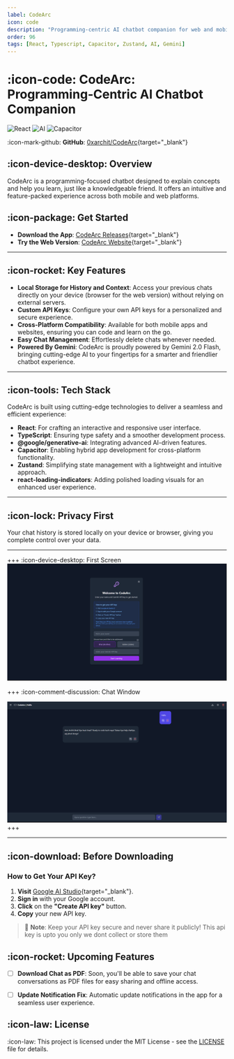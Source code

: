 ```yaml
---
label: CodeArc
icon: code
description: "Programming‑centric AI chatbot companion for web and mobile with local storage, custom API keys, and Gemini‑powered intelligence."
order: 96
tags: [React, Typescript, Capacitor, Zustand, AI, Gemini]
---
```


# :icon-code: CodeArc: Programming‑Centric AI Chatbot Companion

![React](https://img.shields.io/badge/React-TypeScript-blue) ![AI](https://img.shields.io/badge/AI-Gemini-orange) ![Capacitor](https://img.shields.io/badge/Capacitor-Mobile-purple)

:icon-mark-github: **GitHub**: [0xarchit/CodeArc](https://github.com/0xarchit/CodeArc){target="_blank"}

## :icon-device-desktop: Overview

CodeArc is a programming-focused chatbot designed to explain concepts and help you learn, just like a knowledgeable friend. It offers an intuitive and feature-packed experience across both mobile and web platforms.

## :icon-package: Get Started
- **Download the App**: [CodeArc Releases](https://github.com/0xarchit/codearc/releases){target="_blank"}
- **Try the Web Version**: [CodeArc Website](https://codearc.pages.dev){target="_blank"}
---

## :icon-rocket: Key Features
- **Local Storage for History and Context**: Access your previous chats directly on your device (browser for the web version) without relying on external servers.
- **Custom API Keys**: Configure your own API keys for a personalized and secure experience.
- **Cross-Platform Compatibility**: Available for both mobile apps and websites, ensuring you can code and learn on the go.
- **Easy Chat Management**: Effortlessly delete chats whenever needed.
- **Powered By Gemini**: CodeArc is proudly powered by Gemini 2.0 Flash, bringing cutting-edge AI to your fingertips for a smarter and friendlier chatbot experience.

---

## :icon-tools: Tech Stack
CodeArc is built using cutting-edge technologies to deliver a seamless and efficient experience:
- **React**: For crafting an interactive and responsive user interface.
- **TypeScript**: Ensuring type safety and a smoother development process.
- **@google/generative-ai**: Integrating advanced AI-driven features.
- **Capacitor**: Enabling hybrid app development for cross-platform functionality.
- **Zustand**: Simplifying state management with a lightweight and intuitive approach.
- **react-loading-indicators**: Adding polished loading visuals for an enhanced user experience.

---

## :icon-lock: Privacy First
Your chat history is stored locally on your device or browser, giving you complete control over your data.

---

+++ :icon-device-desktop: First Screen
![First Screen](Public\CodeArc\MainScreen.png)

+++ :icon-comment-discussion: Chat Window

![Chat Window](Public\CodeArc\ChatWindow.png)
+++


---

## :icon-download: Before Downloading
### How to Get Your API Key?

1. **Visit** [Google AI Studio](https://aistudio.google.com/app/apikey){target="_blank"}.
2. **Sign in** with your Google account.
3. **Click** on the **"Create API key"** button.
4. **Copy** your new API key.

> 📝 **Note**: Keep your API key secure and never share it publicly!
> This api key is upto you only we dont collect or store them

## :icon-rocket: Upcoming Features

- [ ] **Download Chat as PDF**: Soon, you'll be able to save your chat conversations as PDF files for easy sharing and offline access.  
- [ ] **Update Notification Fix**: Automatic update notifications in the app for a seamless user experience.


## :icon-law: License
:icon-law: This project is licensed under the MIT License - see the [LICENSE](LICENSE) file for details.